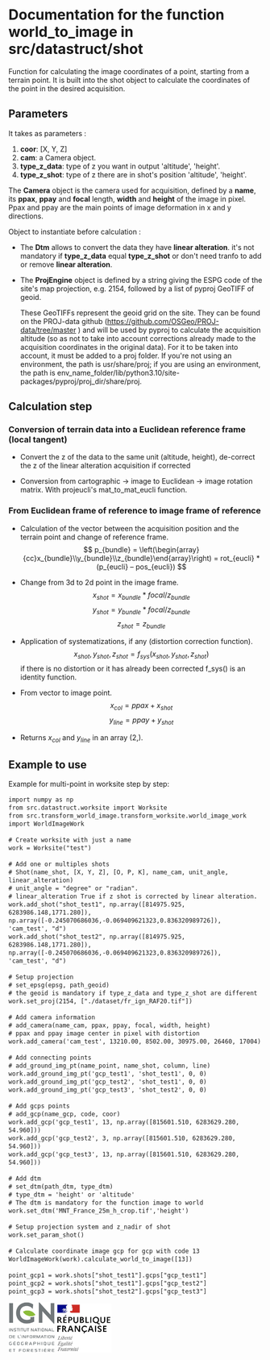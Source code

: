 # Documentation for the function world_to_image in src/datastruct/shot

Function for calculating the image coordinates of a point, starting from a terrain point.
It is built into the shot object to calculate the coordinates of the point in the desired acquisition.

## Parameters

It takes as parameters :
1. **coor**: [X, Y, Z]
2. **cam**: a Camera object.
3. **type_z_data**: type of z you want in output 'altitude', 'height'.
4. **type_z_shot**: type of z there are in shot's position 'altitude', 'height'. 

The **Camera** object is the camera used for acquisition, defined by a **name**, its **ppax**, **ppay** and **focal** length, **width** and **height** of the image in pixel. Ppax and ppay are the main points of image deformation in x and y directions.

Object to instantiate before calculation :

* The **Dtm** allows to convert the data they have **linear alteration**. it's not mandatory if **type_z_data** equal **type_z_shot** or don't need tranfo to add or remove **linear alteration**.

* The **ProjEngine** object is defined by a string giving the ESPG code of the site's map projection, e.g. 2154, followed by a list of pyproj GeoTIFF of geoid.

  These GeoTIFFs represent the geoid grid on the site. They can be found on the PROJ-data github (https://github.com/OSGeo/PROJ-data/tree/master ) and will be used by pyproj to calculate the acquisition altitude (so as not to take into account corrections already made to the acquisition coordinates in the original data). For it to be taken into account, it must be added to a proj folder. If you're not using an environment, the path is usr/share/proj; if you are using an environment, the path is env_name_folder/lib/python3.10/site-packages/pyproj/proj_dir/share/proj.

## Calculation step

### Conversion of terrain data into a Euclidean reference frame (local tangent)

* Convert the z of the data to the same unit (altitude, height), de-correct the z of the linear alteration acquisition if corrected

* Conversion from cartographic -> image to Euclidean -> image rotation matrix. With projeucli's mat_to_mat_eucli function.

### From Euclidean frame of reference to image frame of reference

* Calculation of the vector between the acquisition position and the terrain point and change of reference frame.
$$
p_{bundle} = \left(\begin{array}{cc}x_{bundle}\\y_{bundle}\\z_{bundle}\end{array}\right) = rot_{eucli} * (p_{eucli} – pos_{eucli})
$$

* Change from 3d to 2d point in the image frame.
$$
x_{shot} = x_{bundle} * focal / z_{bundle}
$$
$$
y_{shot} = y_{bundle} * focal / z_{bundle}
$$
$$
z_{shot} = z_{bundle}
$$


* Application of systematizations, if any (distortion correction function).
$$
x_{shot}, y_{shot}, z_{shot} = f_{sys}(x_{shot}, y_{shot}, z_{shot})
$$
if there is no distortion or it has already been corrected f_sys() is an identity function.

* From vector to image point.
$$
x_{col} = ppax + x_{shot}
$$
$$
y_{line} = ppay + y_{shot}
$$

* Returns $x_{col}$ and $y_{line}$ in an array (2,).

## Example to use

Example for multi-point in worksite step by step:
```
import numpy as np
from src.datastruct.worksite import Worksite
from src.transform_world_image.transform_worksite.world_image_work import WorldImageWork

# Create worksite with just a name
work = Worksite("test")

# Add one or multiples shots
# Shot(name_shot, [X, Y, Z], [O, P, K], name_cam, unit_angle, linear_alteration)
# unit_angle = "degree" or "radian".
# linear_alteration True if z shot is corrected by linear alteration.
work.add_shot("shot_test1", np.array([814975.925, 6283986.148,1771.280]), np.array([-0.245070686036,-0.069409621323,0.836320989726]), 'cam_test', "d")
work.add_shot("shot_test2", np.array([814975.925, 6283986.148,1771.280]), np.array([-0.245070686036,-0.069409621323,0.836320989726]), 'cam_test', "d")

# Setup projection
# set_epsg(epsg, path_geoid)
# the geoid is mandatory if type_z_data and type_z_shot are different
work.set_proj(2154, ["./dataset/fr_ign_RAF20.tif"])

# Add camera information
# add_camera(name_cam, ppax, ppay, focal, width, height)
# ppax and ppay image center in pixel with distortion
work.add_camera('cam_test', 13210.00, 8502.00, 30975.00, 26460, 17004)

# Add connecting points
# add_ground_img_pt(name_point, name_shot, column, line)
work.add_ground_img_pt('gcp_test1', 'shot_test1', 0, 0)
work.add_ground_img_pt('gcp_test2', 'shot_test1', 0, 0)
work.add_ground_img_pt('gcp_test3', 'shot_test2', 0, 0)

# Add gcps points
# add_gcp(name_gcp, code, coor)
work.add_gcp('gcp_test1', 13, np.array([815601.510, 6283629.280, 54.960]))
work.add_gcp('gcp_test2', 3, np.array([815601.510, 6283629.280, 54.960]))
work.add_gcp('gcp_test3', 13, np.array([815601.510, 6283629.280, 54.960]))

# Add dtm
# set_dtm(path_dtm, type_dtm)
# type_dtm = 'height' or 'altitude'
# The dtm is mandatory for the function image to world
work.set_dtm('MNT_France_25m_h_crop.tif','height')

# Setup projection system and z_nadir of shot
work.set_param_shot()

# Calculate coordinate image gcp for gcp with code 13
WorldImageWork(work).calculate_world_to_image([13])

point_gcp1 = work.shots["shot_test1"].gcps["gcp_test1"]
point_gcp2 = work.shots["shot_test1"].gcps["gcp_test2"]
point_gcp3 = work.shots["shot_test2"].gcps["gcp_test3"]
```

![logo ign](../image/logo_ign.png) ![logo fr](../image/Republique_Francaise_Logo.png)